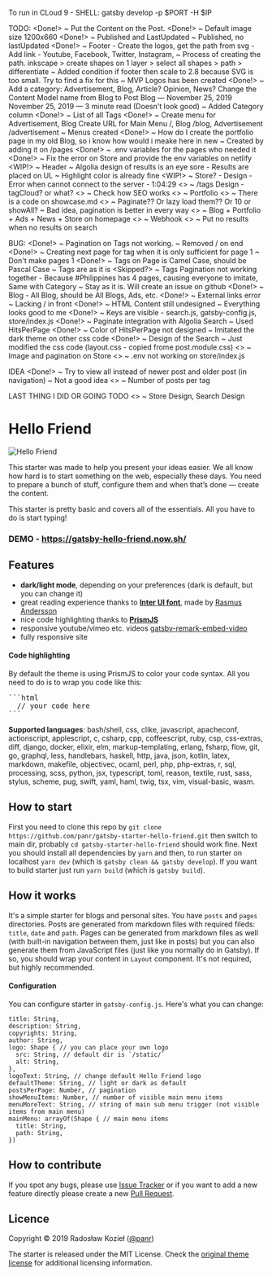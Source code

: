 To run in CLoud 9 - SHELL: gatsby develop -p $PORT -H $IP

TODO:
  <Done!> ~ Put the Content on the Post.
  <Done!> ~ Default image size 1200x660
  <Done!> ~ Published and LastUpdated ~ Published, no lastUpdated
  <Done!> ~ Footer
              - Create the logos, get the path from svg
              - Add link
              - Youtube, Facebook, Twitter, Instagram, 
              ~ Process of creating the path. inkscape > create shapes on 1 layer > select all shapes > path > differentiate
              ~ Added condition if footer then scale to 2.8 because SVG is too small. Try to find a fix for this
              ~ MVP Logos has been created
  <Done!> ~ Add a category: Advertisement, Blog, Article? Opinion, News?
              Change the Content Model name from Blog to Post
              Blog — November 25, 2019
              November 25, 2019 — 3 minute read (Doesn't look good)
              ~ Added Category column
  <Done!> ~ List of all Tags
  <Done!> ~ Create menu for Advertisement, Blog
              Create URL for Main Menu /, Blog /blog, Advertisement /advertisement
              ~ Menus created
  <Done!> ~ How do I create the portfolio page in my old Blog, so i know how would i meake here in new
              ~ Created by adding it on /pages
  <Done!> ~ .env variables for the pages who needed it
  <Done!> ~ Fix the error on Store and provide the env variables on netlify
  <WIP!> ~ Header
  <WIP> ~ Algolia design of results is an eye sore
              - Results are placed on UL
              ~ Highlight color is already fine
  <WIP!> ~ Store?
              - Design
              - Error when cannot connect to the server
              - 1:04:29
  <> ~ /tags Design
              - tagCloud? or what?
  <> ~ Check how SEO works
  <> ~ Portfolio
  <> ~ There is a code on showcase.md
  <> ~ Paginate?? Or lazy load them?? Or 10 or showAll?
              ~ Bad idea, pagination is better in every way
  <> ~ Blog + Portfolio + Ads + News + Store on homepage
  <> ~ Webhook
  <> ~ Put no results when no results on search
  

BUG:
  <Done!> ~ Pagination on Tags not working. ~ Removed / on end
  <Done!> ~ Creating next page for tag when it is only sufficient for page 1 ~ Don't make pages 1
  <Done!> ~ Tags on Page is Camel Case, should be Pascal Case ~ Tags are as it is
  <Skipped?> ~ Tags Pagination not working together - Because #Philippines has 4 pages, causing everyone to imitate, Same with Category
              ~ Stay as it is. Will create an issue on github
  <Done!> ~ Blog - All Blog, should be All Blogs, Ads, etc.
  <Done!> ~ External links error
            ~ Lacking / in front
  <Done!> ~ HTML Content still undesigned
            ~ Everything looks good to me
  <Done!> ~ Keys are visible - search.js, gatsby-config.js, store/index.js
  <Done!> ~ Paginate integration with Algolia Search
              ~ Used HitsPerPage
  <Done!> ~ Color of HitsPerPage not designed
              ~ Imitated the dark theme on other css code
  <Done!> ~ Design of the Search
              ~ Just modified the css code (layout.css - copied frome post.module.css)
  <> ~ Image and pagination on Store
  <> ~ .env not working on store/index.js

IDEA
  <Done!> ~ Try to view all instead of newer post and older post (in navigation)
              ~ Not a good idea
  <> ~ Number of posts per tag

LAST THING I DID OR GOING TODO
  <> ~ Store Design, Search Design

 # Hello Friend

![Hello Friend](https://github.com/panr/hugo-theme-hello-friend/blob/master/images/screenshot.png?raw=true)

This starter was made to help you present your ideas easier. We all know how hard is to start something on the web, especially these days. You need to prepare a bunch of stuff, configure them and when that’s done — create the content.

This starter is pretty basic and covers all of the essentials. All you have to do is start typing!

### DEMO - https://gatsby-hello-friend.now.sh/

## Features

- **dark/light mode**, depending on your preferences (dark is default, but you can change it)
- great reading experience thanks to [**Inter UI font**](https://rsms.me/inter/), made by [Rasmus Andersson](https://rsms.me/about/)
- nice code highlighting thanks to [**PrismJS**](https://prismjs.com)
- responsive youtube/vimeo etc. videos [gatsby-remark-embed-video](https://github.com/borgfriend/gatsby-remark-embed-video)
- fully responsive site

#### Code highlighting

By default the theme is using PrismJS to color your code syntax. All you need to do is to wrap you code like this:

<pre>
```html
  // your code here
```
</pre>

**Supported languages**: bash/shell, css, clike, javascript, apacheconf, actionscript, applescript, c, csharp, cpp, coffeescript, ruby, csp, css-extras, diff, django, docker, elixir, elm, markup-templating, erlang, fsharp, flow, git, go, graphql, less, handlebars, haskell, http, java, json, kotlin, latex, markdown, makefile, objectivec, ocaml, perl, php, php-extras, r, sql, processing, scss, python, jsx, typescript, toml, reason, textile, rust, sass, stylus, scheme, pug, swift, yaml, haml, twig, tsx, vim, visual-basic, wasm.

## How to start

First you need to clone this repo by `git clone https://github.com/panr/gatsby-starter-hello-friend.git` then switch to main dir, probably `cd gatsby-starter-hello-friend` should work fine. Next you should install all dependencies by `yarn` and then, to run starter on localhost `yarn dev` (which is `gatsby clean && gatsby develop`). If you want to build starter just run `yarn build` (which is `gatsby build`).

## How it works

It's a simple starter for blogs and personal sites. You have `posts` and `pages` directories. Posts are generated from markdown files with required fileds: `title`, `date` and `path`. Pages can be generated from markdown files as well (with built-in navigation between them, just like in posts) but you can also generate them from JavaScript files (just like you normally do in Gatsby). If so, you should wrap your content in `Layout` component. It's not required, but highly recommended.

#### Configuration

You can configure starter in `gatsby-config.js`. Here's what you can change:

```
title: String,
description: String,
copyrights: String,
author: String,
logo: Shape { // you can place your own logo
  src: String, // default dir is `/static/`
  alt: String,
},
logoText: String, // change default Hello Friend logo
defaultTheme: String, // light or dark as default
postsPerPage: Number, // pagination
showMenuItems: Number, // number of visible main menu items
menuMoreText: String, // string of main sub menu trigger (not visible items from main menu)
mainMenu: arrayOf(Shape { // main menu items
  title: String,
  path: String,
})
```

## How to contribute

If you spot any bugs, please use [Issue Tracker](https://github.com/panr/gatsby-starter-hello-friend/issues) or if you want to add a new feature directly please create a new [Pull Request](https://github.com/panr/gatsby-starter-hello-friend/pulls).

## Licence

Copyright © 2019 Radosław Kozieł ([@panr](https://radoslawkoziel.pl))

The starter is released under the MIT License. Check the [original theme license](https://github.com/panr/gatsby-starter-hello-friend.git/blob/master/LICENSE.md) for additional licensing information.
